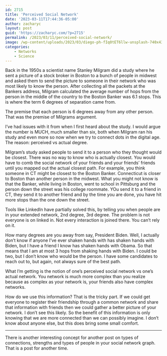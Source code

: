 ```yaml
---
id: 2715
title: 'Perceived Social Network'
date: '2023-03-11T17:44:36-05:00'
author: zacharyc
layout: post
guid: 'https://zacharyc.com/?p=2715'
permalink: /2023/03/11/perceived-social-network/
image: /wp-content/uploads/2023/03/diego-ph-fIq0tET6llw-unsplash-740x430.jpg
categories:
    - Networks
    - Science
---
```


Back in the 1950s a scientist name Stanley Milgram did a study where he sent a picture of a stock broker in Boston to a bunch of people in midwest and asked them to send the picture to someone in their network who was most likely to know the person. After collecting all the packets at the Bankers address, Milgram calculated the average number of hops from the person in the middle of the country to the Boston Banker was 6.1 stops. This is where the term 6 degrees of separation came from.

The premise that each person is 6 degrees away from any other person. That was the premise of Milgrams argument.

I’ve had issues with it from when I first heard about the study. I would argue the number is MUCH, much smaller than six, both when Milgram ran his study and even more so now when we try to connect dots in the digital age. The reason: perceived vs actual degree.

Milgram’s study asked people to send it to a person who they thought would be closest. There was no way to know who is actually closest. You would have to comb the social network of your friends and your friends’ friends until you mapped out the actual closest path. For example, you think someone in CT might be closest to the Boston Banker. Connecticut is closer to Boston than another person in the midwest. What you might not know is that the Banker, while living in Boston, went to school in Pittsburg and the person down the street was his college roommate. YOu send it to a friend in CT, they send it to another friend and by the time you are done, you have hit more stops than the one down the street.

Tools like LinkedIn have partially solved this, by telling you when people are in your extended network, 2nd degree, 3rd degree. The problem is not everyone is on linked in. Not every interaction is joined there. You can’t rely on it.

How many degrees are you away from say, President Biden. Well, I actually don’t know if anyone I’ve ever shaken hands with has shaken hands with Biden, but I have a friend I know has shaken hands with Obama. So that means that I am at most 3 hops from shaking hands with Biden. I could be two, but I don’t know who would be the person. I have some candidates to reach out to, but again, not always sure of the best path.

What I’m getting is the notion of one’s perceived social network vs one’s actual network. You network is much more complex than you realize because as complex as your network is, your friends also have complex networks.

How do we use this information? That is the tricky part. If we could get everyone to register their friendship through a common network and share that information with friends then we could gather a better picture of your network. I don’t see this likely. So the benefit of this information is only knowing that we are more connected than we can possibly imagine. I don’t know about anyone else, but this does bring some small comfort.

- - - - - -

There is another interesting concept for another post on types of connections, strengths and types of people in your social network graph. That is a post for another time.